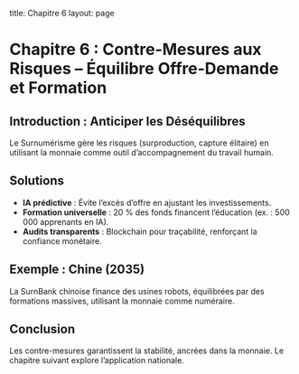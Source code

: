 
title: Chapitre 6
layout: page
# Chapitre 6 : Contre-Mesures aux Risques – Équilibre Offre-Demande et Formation

## Introduction : Anticiper les Déséquilibres

Le Surnumérisme gère les risques (surproduction, capture élitaire) en utilisant la monnaie comme outil d’accompagnement du travail humain. <!-- NOTE : Ajouter un risque spécifique à l'Afrique, ex. : volatilité des matières premières -->

## Solutions

- **IA prédictive** : Évite l’excès d’offre en ajustant les investissements.  
- **Formation universelle** : 20 % des fonds financent l’éducation (ex. : 500 000 apprenants en IA).  
- **Audits transparents** : Blockchain pour traçabilité, renforçant la confiance monétaire. <!-- NOTE : Inclure un exemple de formation en Afrique, ex. : programme IA au Kenya -->

## Exemple : Chine (2035)

La SurnBank chinoise finance des usines robots, équilibrées par des formations massives, utilisant la monnaie comme numéraire. <!-- NOTE : Ajouter un exemple africain, ex. : équilibre offre-demande au Nigeria pour le pétrole -->

## Conclusion

Les contre-mesures garantissent la stabilité, ancrées dans la monnaie. Le chapitre suivant explore l’application nationale. <!-- NOTE : Transition vers un pilote africain -->